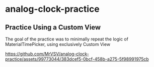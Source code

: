 # analog-clock-practice
## Practice Using a Custom View
The goal of the practice was to minimally repeat the logic of MaterialTimePicker, using exclusively Custom View

https://github.com/MrVSV/analog-clock-practice/assets/99773044/383dcef5-0bcf-458b-a275-5f98991975cb

